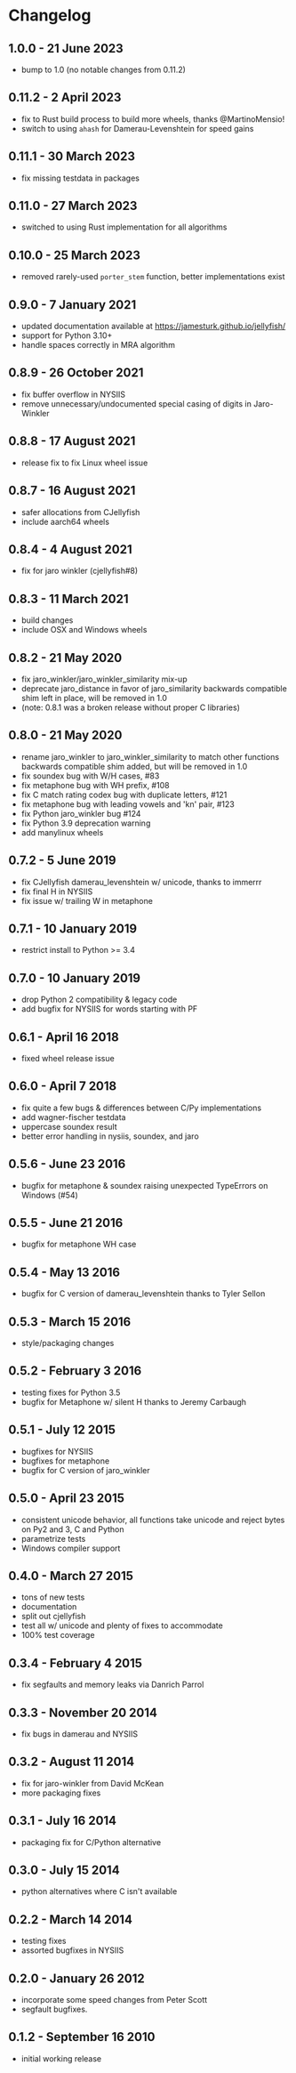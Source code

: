 Changelog
=========

1.0.0 - 21 June 2023
--------------------
* bump to 1.0 (no notable changes from 0.11.2)

0.11.2 - 2 April 2023
---------------------
* fix to Rust build process to build more wheels, thanks @MartinoMensio!
* switch to using `ahash` for Damerau-Levenshtein for speed gains

0.11.1 - 30 March 2023
----------------------
* fix missing testdata in packages

0.11.0 - 27 March 2023
----------------------
* switched to using Rust implementation for all algorithms

0.10.0 - 25 March 2023
---------------------
* removed rarely-used `porter_stem` function, better implementations exist

0.9.0 - 7 January 2021
----------------------
* updated documentation available at https://jamesturk.github.io/jellyfish/
* support for Python 3.10+
* handle spaces correctly in MRA algorithm

0.8.9 - 26 October 2021
-----------------------
* fix buffer overflow in NYSIIS
* remove unnecessary/undocumented special casing of digits in Jaro-Winkler

0.8.8 - 17 August 2021
----------------------
* release fix to fix Linux wheel issue

0.8.7 - 16 August 2021
----------------------
* safer allocations from CJellyfish
* include aarch64 wheels

0.8.4 - 4 August 2021
---------------------
* fix for jaro winkler (cjellyfish#8)

0.8.3 - 11 March 2021
---------------------
* build changes
* include OSX and Windows wheels

0.8.2 - 21 May 2020
-------------------
* fix jaro_winkler/jaro_winkler_similarity mix-up
* deprecate jaro_distance in favor of jaro_similarity
  backwards compatible shim left in place, will be removed in 1.0
* (note: 0.8.1 was a broken release without proper C libraries)

0.8.0 - 21 May 2020
-------------------
* rename jaro_winkler to jaro_winkler_similarity to match other functions
  backwards compatible shim added, but will be removed in 1.0
* fix soundex bug with W/H cases, #83
* fix metaphone bug with WH prefix, #108
* fix C match rating codex bug with duplicate letters, #121
* fix metaphone bug with leading vowels and 'kn' pair, #123
* fix Python jaro_winkler bug #124
* fix Python 3.9 deprecation warning
* add manylinux wheels

0.7.2 - 5 June 2019
-----------------------
* fix CJellyfish damerau_levenshtein w/ unicode, thanks to immerrr
* fix final H in NYSIIS
* fix issue w/ trailing W in metaphone

0.7.1 - 10 January 2019
-----------------------
* restrict install to Python >= 3.4

0.7.0 - 10 January 2019
-----------------------
* drop Python 2 compatibility & legacy code
* add bugfix for NYSIIS for words starting with PF

0.6.1 - April 16 2018
---------------------
* fixed wheel release issue

0.6.0 - April 7 2018
--------------------
* fix quite a few bugs & differences between C/Py implementations
* add wagner-fischer testdata
* uppercase soundex result
* better error handling in nysiis, soundex, and jaro

0.5.6 - June 23 2016
--------------------
* bugfix for metaphone & soundex raising unexpected TypeErrors on Windows (#54)

0.5.5 - June 21 2016
--------------------
* bugfix for metaphone WH case

0.5.4 - May 13 2016
-------------------
* bugfix for C version of damerau_levenshtein thanks to Tyler Sellon

0.5.3 - March 15 2016
---------------------
* style/packaging changes


0.5.2 - February 3 2016
-----------------------

* testing fixes for Python 3.5
* bugfix for Metaphone w/ silent H thanks to Jeremy Carbaugh

0.5.1 - July 12 2015
--------------------

* bugfixes for NYSIIS
* bugfixes for metaphone
* bugfix for C version of jaro_winkler

0.5.0 - April 23 2015
---------------------

* consistent unicode behavior, all functions take unicode and reject bytes on Py2 and 3, C and Python
* parametrize tests
* Windows compiler support

0.4.0 - March 27 2015
---------------------

* tons of new tests
* documentation
* split out cjellyfish
* test all w/ unicode and plenty of fixes to accommodate
* 100% test coverage

0.3.4 - February 4 2015
-----------------------

* fix segfaults and memory leaks via Danrich Parrol

0.3.3 - November 20 2014
------------------------

* fix bugs in damerau and NYSIIS

0.3.2 -  August 11 2014
-----------------------

* fix for jaro-winkler from David McKean
* more packaging fixes

0.3.1 - July 16 2014
--------------------

* packaging fix for C/Python alternative

0.3.0 - July 15 2014
--------------------

* python alternatives where C isn't available

0.2.2 - March 14 2014
---------------------

* testing fixes
* assorted bugfixes in NYSIIS

0.2.0 - January 26 2012
-----------------------

* incorporate some speed changes from Peter Scott
* segfault bugfixes.

0.1.2 - September 16 2010
-------------------------

* initial working release
